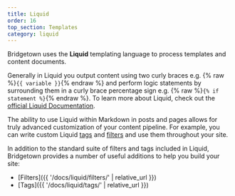 ```yaml
---
title: Liquid
order: 16
top_section: Templates
category: liquid
---
```


Bridgetown uses the **Liquid** templating language
to process templates and content documents.

Generally in Liquid you output content using two curly braces e.g.
{% raw %}`{{ variable }}`{% endraw %} and perform logic statements by
surrounding them in a curly brace percentage sign e.g.
{% raw %}`{% if statement %}`{% endraw %}. To learn more about Liquid, check
out the [official Liquid Documentation](https://shopify.github.io/liquid/).

The ability to use Liquid within Markdown in posts and pages allows for truly advanced customization of your content pipeline. For example, you can write custom Liquid [tags](/docs/plugins/tags) and [filters](/docs/plugins/filters) and use them throughout your site.

In addition to the standard suite of filters and tags included in Liquid, Bridgetown provides a number of useful additions to help you build your site:

* [Filters]({{ '/docs/liquid/filters/' | relative_url }})
* [Tags]({{ '/docs/liquid/tags/' | relative_url }})
